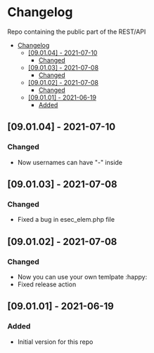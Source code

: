 # Changelog
Repo containing the public part of the REST/API

- [Changelog](#changelog)
  - [[09.01.04] - 2021-07-10](#090104---2021-07-10)
    - [Changed](#changed)
  - [[09.01.03] - 2021-07-08](#090103---2021-07-08)
    - [Changed](#changed-1)
  - [[09.01.02] - 2021-07-08](#090102---2021-07-08)
    - [Changed](#changed-2)
  - [[09.01.01] - 2021-06-19](#090101---2021-06-19)
    - [Added](#added)

## [09.01.04] - 2021-07-10
### Changed
- Now usernames can have "-" inside 

## [09.01.03] - 2021-07-08
### Changed
- Fixed a bug in esec_elem.php file

## [09.01.02] - 2021-07-08
### Changed
- Now you can use your own temlpate :happy:
- Fixed release action

## [09.01.01] - 2021-06-19
### Added
- Initial version for this repo
